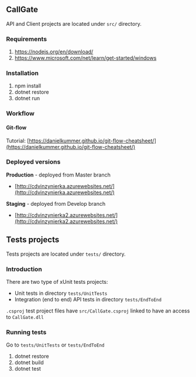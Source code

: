## CallGate

API and Client projects are located under `src/` directory.

### Requirements

1. https://nodejs.org/en/download/
2. https://www.microsoft.com/net/learn/get-started/windows

### Installation

1. npm install
2. dotnet restore
3. dotnet run

### Workflow

#### Git-flow

Tutorial: [https://danielkummer.github.io/git-flow-cheatsheet/](https://danielkummer.github.io/git-flow-cheatsheet/)

### Deployed versions

**Production** - deployed from Master branch

- [http://cdvinzynierka.azurewebsites.net/](http://cdvinzynierka.azurewebsites.net/)

**Staging** - deployed from Develop branch

- [http://cdvinzynierka2.azurewebsites.net/](http://cdvinzynierka2.azurewebsites.net/)

## Tests projects

Tests projects are located under `tests/` directory.

### Introduction

There are two type of xUnit tests projects:
- Unit tests in directory `tests/UnitTests`
- Integration (end to end) API tests in directory `tests/EndToEnd`

`.csproj` test project files have `src/CallGate.csproj` linked to have an access to `CallGate.dll`

### Running tests

Go to `tests/UnitTests` or `tests/EndToEnd`

1. dotnet restore
2. dotnet build
3. dotnet test
